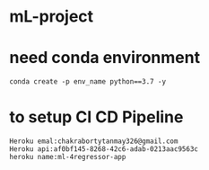 # mL-project

# need conda environment
```
conda create -p env_name python==3.7 -y
```

# to setup CI CD Pipeline
```
Heroku emal:chakrabortytanmay326@gmail.com
Heroku api:af0bf145-8268-42c6-adab-0213aac9563c
heroku name:ml-4regressor-app
```